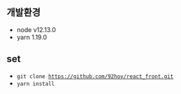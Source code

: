 개발환경
-------------
- node v12.13.0
- yarn 1.19.0

set
--------------
- <code>git clone https://github.com/92hoy/react_front.git</code>
- <code>yarn install</code>

